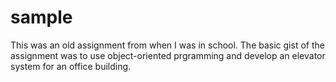 # sample
This was an old assignment from when I was in school. The basic gist of the assignment was to use object-oriented prgramming and develop an elevator system for an office building.
